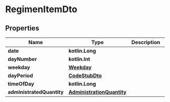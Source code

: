 
# RegimenItemDto

## Properties
Name | Type | Description | Notes
------------ | ------------- | ------------- | -------------
**date** | **kotlin.Long** |  |  [optional]
**dayNumber** | **kotlin.Int** |  |  [optional]
**weekday** | [**Weekday**](Weekday.md) |  |  [optional]
**dayPeriod** | [**CodeStubDto**](CodeStubDto.md) |  |  [optional]
**timeOfDay** | **kotlin.Long** |  |  [optional]
**administratedQuantity** | [**AdministrationQuantity**](AdministrationQuantity.md) |  |  [optional]
